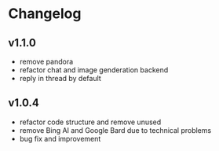 # Changelog

## v1.1.0
- remove pandora
- refactor chat and image genderation backend
- reply in thread by default

## v1.0.4

- refactor code structure and remove unused
- remove Bing AI and Google Bard due to technical problems
- bug fix and improvement
